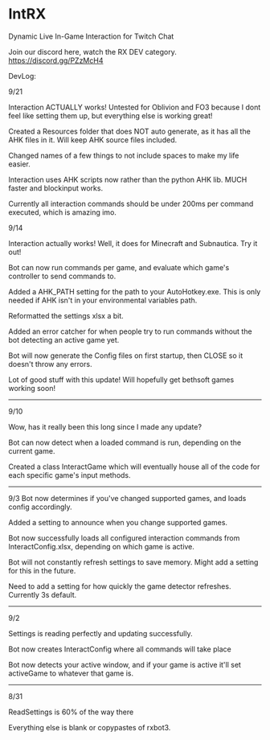 # IntRX
Dynamic Live In-Game Interaction for Twitch Chat

Join our discord here, watch the RX DEV category. https://discord.gg/PZzMcH4

DevLog:

9/21

Interaction ACTUALLY works! Untested for Oblivion and FO3 because I dont feel like setting them up, but everything else is working great!

Created a Resources folder that does NOT auto generate, as it has all the AHK files in it. Will keep AHK source files included.

Changed names of a few things to not include spaces to make my life easier.

Interaction uses AHK scripts now rather than the python AHK lib. MUCH faster and blockinput works.

Currently all interaction commands should be under 200ms per command executed, which is amazing imo.

9/14

Interaction actually works! Well, it does for Minecraft and Subnautica. Try it out!

Bot can now run commands per game, and evaluate which game's controller to send commands to.

Added a AHK_PATH setting for the path to your AutoHotkey.exe. This is only needed if AHK isn't in your environmental variables path.

Reformatted the settings xlsx a bit.

Added an error catcher for when people try to run commands without the bot detecting an active game yet.

Bot will now generate the Config files on first startup, then CLOSE so it doesn't throw any errors.

Lot of good stuff with this update! Will hopefully get bethsoft games working soon!


------------
9/10

Wow, has it really been this long since I made any update?

Bot can now detect when a loaded command is run, depending on the current game.

Created a class InteractGame which will eventually house all of the code for each specific game's input methods.

------------
9/3
Bot now determines if you've changed supported games, and loads config accordingly.

Added a setting to announce when you change supported games.

Bot now successfully loads all configured interaction commands from InteractConfig.xlsx, depending on which game is active.

Bot will not constantly refresh settings to save memory. Might add a setting for this in the future.

Need to add a setting for how quickly the game detector refreshes. Currently 3s default.

------------
9/2

Settings is reading perfectly and updating successfully.

Bot now creates InteractConfig where all commands will take place

Bot now detects your active window, and if your game is active it'll set activeGame to whatever that game is.

------------
8/31

ReadSettings is 60% of the way there

Everything else is blank or copypastes of rxbot3.
